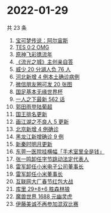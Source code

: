 # 2022-01-29

共 23 条

<!-- BEGIN ZHIHUSEARCH -->
<!-- 最后更新时间 Sat Jan 29 2022 07:11:31 GMT+0800 (China Standard Time) -->
1. [宝可梦传说：阿尔宙斯](https://www.zhihu.com/search?q=阿尔宙斯)
1. [TES 0:2 OMG](https://www.zhihu.com/search?q=tes)
1. [原神飞彩镌流年](https://www.zhihu.com/search?q=原神)
1. [《流光之城》主创亲自答](https://www.zhihu.com/search?q=流光之城)
1. [威少 20 分湖人负 76 人](https://www.zhihu.com/search?q=湖人)
1. [河北新增 4 例本土确诊病例](https://www.zhihu.com/search?q=河北疫情)
1. [微信朋友圈可发 20 张图](https://www.zhihu.com/search?q=微信新功能)
1. [国足基本无缘世界杯](https://www.zhihu.com/search?q=国足)
1. [一人之下最新 562 话](https://www.zhihu.com/search?q=一人之下)
1. [郭田雨登陆葡超](https://www.zhihu.com/search?q=郭田雨)
1. [国王排名更新](https://www.zhihu.com/search?q=国王排名)
1. [画江湖之不良人 5 更新](https://www.zhihu.com/search?q=画江湖)
1. [北京新增 4 例确诊](https://www.zhihu.com/search?q=北京新增)
1. [黑龙江新增确诊 9 例](https://www.zhihu.com/search?q=黑龙江疫情)
1. [新秦时明月更新](https://www.zhihu.com/search?q=新秦时明月)
1. [东莞一医院挂横幅「手术室里全是钱」](https://www.zhihu.com/search?q=康华医院)
1. [张一鸣卸任字节跳动法定代表人](https://www.zhihu.com/search?q=张一鸣)
1. [雷军卸任小米电子公司董事长](https://www.zhihu.com/search?q=雷军)
1. [雷军卸任小米董事长](https://www.zhihu.com/search?q=雷军)
1. [互联网大厂春节红包大战](https://www.zhihu.com/search?q=互联网大厂春节红包大战)
1. [库里 29+8+6 胜森林狼](https://www.zhihu.com/search?q=库里)
1. [魔兽世界 1688 元幽灵虎](https://www.zhihu.com/search?q=魔兽世界)
1. [伊藤美诚不再参加混双比赛](https://www.zhihu.com/search?q=伊藤美诚)
<!-- END ZHIHUSEARCH -->
